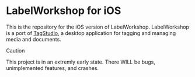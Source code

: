 # LabelWorkshop for iOS
This is the repository for the iOS version of LabelWorkshop. LabelWorkshop is a port of [TagStudio](https://github.com/TagStudioDev/TagStudio), a desktop application for tagging and managing media and documents.

> [!CAUTION]
> This project is in an extremly early state. There WILL be bugs, unimplemented features, and crashes.
